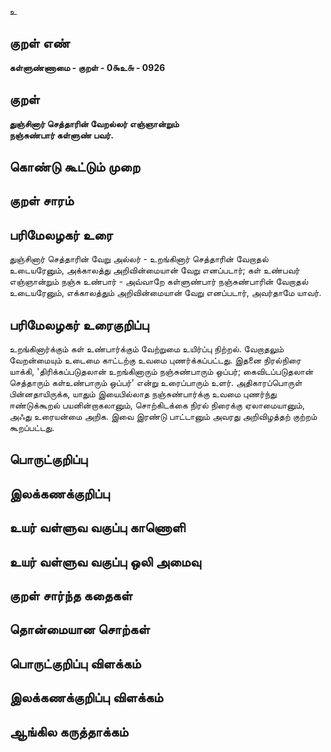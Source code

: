 உ

## குறள் எண் 

**கள்ளுண்ணாமை - குறள் - 0௯உ௬ - 0926**

## குறள் 

**துஞ்சினார் செத்தாரின் வேறல்லர் எஞ்ஞான்றும்  
நஞ்சுண்பார் கள்ளுண் பவர்.** 

## கொண்டு கூட்டும் முறை


## குறள் சாரம் 


## பரிமேலழகர் உரை

துஞ்சினார் செத்தாரின் வேறு அல்லர் - உறங்கினார் செத்தாரின் வேறாதல் உடையரேனும், அக்காலத்து அறிவின்மையான் வேறு எனப்படார்; கள் உண்பவர் எஞ்ஞான்றும் நஞ்சு உண்பார் - அவ்வாறே கள்ளுண்பார் நஞ்சுண்பாரின் வேறாதல் உடையரேனும், எக்காலத்தும் அறிவின்மையான் வேறு எனப்படார், அவர்தாமே யாவர்.

## பரிமேலழகர் உரைகுறிப்பு   

உறங்கினார்க்கும் கள் உண்பார்க்கும் வேற்றுமை உயிர்ப்பு நிற்றல். வேறாதலும் வேறன்மையும் உடைமை காட்டற்கு உவமை புணர்க்கப்பட்டது. இதனை நிரல்நிரை யாக்கி, 'திரிக்கப்படுதலான் உறங்கினாரும் நஞ்சுண்பாரும் ஒப்பர்; கைவிடப்படுதலான் செத்தாரும் கள்உண்பாரும் ஒப்பர்' என்று உரைப்பாரும் உளர். அதிகாரப்பொருள் பின்னதாயிருக்க, யாதும் இயைபில்லாத நஞ்சுண்பார்க்கு உவமை புணர்ந்து ஈண்டுக்கூறல் பயனின்றாகலானும், சொற்கிடக்கை நிரல் நிரைக்கு ஏலாமையானும், அஃது உரையன்மை அறிக. இவை இரண்டு பாட்டானும் அவரது அறிவிழத்தற் குற்றம் கூறப்பட்டது.

## பொருட்குறிப்பு 


## இலக்கணக்குறிப்பு  


## உயர் வள்ளுவ வகுப்பு காணொளி


## உயர் வள்ளுவ வகுப்பு ஒலி அமைவு 

 
## குறள் சார்ந்த கதைகள் 


## தொன்மையான சொற்கள்


## பொருட்குறிப்பு விளக்கம்


## இலக்கணக்குறிப்பு விளக்கம்


## ஆங்கில கருத்தாக்கம் 


